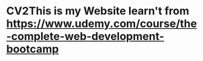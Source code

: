 # CV2This is my Website learn't from https://www.udemy.com/course/the-complete-web-development-bootcamp
